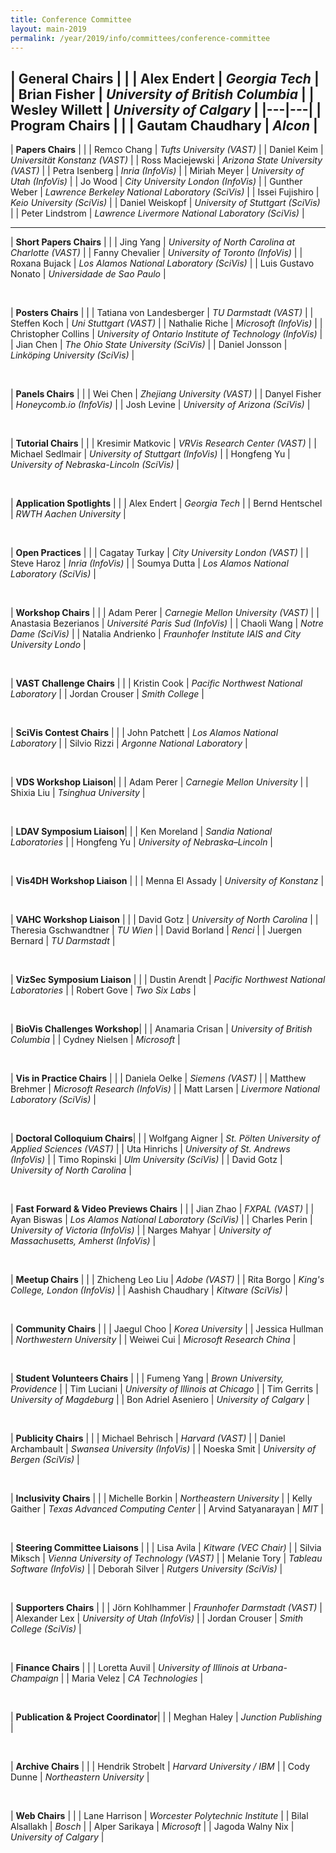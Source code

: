```yaml
---
title: Conference Committee
layout: main-2019
permalink: /year/2019/info/committees/conference-committee
---
```


| **General Chairs** | |
| Alex Endert | *Georgia Tech* |
| Brian Fisher | *University of British Columbia* |
| Wesley Willett | *University of Calgary* |
|---|---|
| **Program Chairs** | |
| Gautam Chaudhary | *Alcon* |
---
| **Papers Chairs** | |
| Remco Chang | *Tufts University (VAST)* |
| Daniel Keim | *Universität Konstanz (VAST)* |
| Ross Maciejewski | *Arizona State University (VAST)* |
| Petra Isenberg | *Inria (InfoVis)* |
| Miriah Meyer | *University of Utah (InfoVis)* |
| Jo Wood | *City University London (InfoVis)* |
| Gunther Weber | *Lawrence Berkeley National Laboratory (SciVis)* |
| Issei Fujishiro | *Keio University (SciVis)* |
| Daniel Weiskopf | *University of Stuttgart (SciVis)* |
| Peter Lindstrom | *Lawrence Livermore National Laboratory (SciVis)* |

---

| **Short Papers Chairs** | |
| Jing Yang | *University of North Carolina at Charlotte (VAST)* |
| Fanny Chevalier | *University of Toronto (InfoVis)* |
| Roxana Bujack | *Los Alamos National Laboratory (SciVis)* |
| Luis Gustavo Nonato | *Universidade de Sao Paulo* |

<br/>

| **Posters Chairs** | |
| Tatiana von Landesberger | *TU Darmstadt (VAST)* |
| Steffen Koch | *Uni Stuttgart (VAST)* |
| Nathalie Riche | *Microsoft (InfoVis)* |
| Christopher Collins | *University of Ontario Institute of Technology (InfoVis)* |
| Jian Chen | *The Ohio State University (SciVis)* |
| Daniel Jonsson | *Linköping University (SciVis)* |


<br/>

| **Panels Chairs** | |
| Wei Chen | *Zhejiang University (VAST)* |
| Danyel Fisher | *Honeycomb.io (InfoVis)* |
| Josh Levine | *University of Arizona (SciVis)* |

<br/>

| **Tutorial Chairs** | |
| Kresimir Matkovic | *VRVis Research Center (VAST)* |
| Michael Sedlmair | *University of Stuttgart (InfoVis)* |
| Hongfeng Yu | *University of Nebraska-Lincoln (SciVis)* |

<br/>


| **Application Spotlights** | |
| Alex Endert | *Georgia Tech* |
| Bernd Hentschel | *RWTH Aachen University* |

<br/>

| **Open Practices** | |
| Cagatay Turkay | *City University London (VAST)* |
| Steve Haroz | *Inria (InfoVis)* |
| Soumya Dutta | *Los Alamos National Laboratory (SciVis)* |

<br/>

| **Workshop Chairs** | |
| Adam Perer | *Carnegie Mellon University (VAST)* |
| Anastasia Bezerianos | *Université Paris Sud (InfoVis)* |
| Chaoli Wang | *Notre Dame (SciVis)* |
| Natalia Andrienko | *Fraunhofer Institute IAIS and City University Londo* |

<br/>

| **VAST Challenge Chairs** | |
| Kristin Cook | *Pacific Northwest National Laboratory* |
| Jordan Crouser | *Smith College* |

<br/>

| **SciVis Contest Chairs** | |
| John Patchett | *Los Alamos National Laboratory* |
| Silvio Rizzi | *Argonne National Laboratory* |


<br/>

| **VDS Workshop Liaison**| |
| Adam Perer | *Carnegie Mellon University* |
| Shixia Liu | *Tsinghua University* |

<br/>

| **LDAV Symposium Liaison**| |
| Ken Moreland | *Sandia National Laboratories* |
| Hongfeng Yu | *University of Nebraska–Lincoln* |

<br/>

| **Vis4DH Workshop Liaison** | |
| Menna El Assady | *University of Konstanz* |

<br/>

| **VAHC Workshop Liaison** | |
| David Gotz | *University of North Carolina* |
| Theresia Gschwandtner | *TU Wien* |
| David Borland | *Renci* |
| Juergen Bernard | *TU Darmstadt* |

<br/>


| **VizSec Symposium Liaison** | |
| Dustin Arendt | *Pacific Northwest National Laboratories* |
| Robert Gove | *Two Six Labs* |

<br/>

| **BioVis Challenges Workshop**| |
| Anamaria Crisan | *University of British Columbia* |
| Cydney Nielsen | *Microsoft* |

<br/>

| **Vis in Practice Chairs** | |
| Daniela Oelke | *Siemens (VAST)* |
| Matthew Brehmer | *Microsoft Research (InfoVis)* |
| Matt Larsen | *Livermore National Laboratory (SciVis)* |

<br/>

| **Doctoral Colloquium Chairs**| |
| Wolfgang Aigner | *St. Pölten University of Applied Sciences (VAST)* |
| Uta Hinrichs | *University of St. Andrews (InfoVis)* |
| Timo Ropinski | *Ulm University (SciVis)* |
| David Gotz | *University of North Carolina* |

<br/>

| **Fast Forward & Video Previews Chairs** | |
| Jian Zhao | *FXPAL (VAST)* |
| Ayan Biswas | *Los Alamos National Laboratory (SciVis)* |
| Charles Perin | *University of Victoria (InfoVis)* |
| Narges Mahyar | *University of Massachusetts, Amherst (InfoVis)* |


<br/>

| **Meetup Chairs** | |
| Zhicheng Leo Liu | *Adobe (VAST)* |
| Rita Borgo | *King's College, London (InfoVis)* |
| Aashish Chaudhary | *Kitware (SciVis)* |

<br/>


| **Community Chairs** | |
| Jaegul Choo | *Korea University* |
| Jessica Hullman | *Northwestern University* |
| Weiwei Cui | *Microsoft Research China* |

<br/>

| **Student Volunteers Chairs** | |
| Fumeng Yang | *Brown University, Providence* |
| Tim Luciani | *University of Illinois at Chicago* |
| Tim Gerrits | *University of Magdeburg* |
| Bon Adriel Aseniero | *University of Calgary* |

<br/>

| **Publicity Chairs** | |
| Michael Behrisch | *Harvard (VAST)* |
| Daniel Archambault | *Swansea University (InfoVis)* |
| Noeska Smit | *University of Bergen (SciVis)* |

<br/>

| **Inclusivity Chairs** | |
| Michelle Borkin | *Northeastern University* |
| Kelly Gaither | *Texas Advanced Computing Center* |
| Arvind Satyanarayan | *MIT* |

<br/>

| **Steering Committee Liaisons** | |
| Lisa Avila | *Kitware (VEC Chair)* |
| Silvia Miksch | *Vienna University of Technology (VAST)* |
| Melanie Tory | *Tableau Software (InfoVis)* |
| Deborah Silver | *Rutgers University (SciVis)* |

<br/>

| **Supporters Chairs** | |
| Jörn Kohlhammer | *Fraunhofer Darmstadt (VAST)* |
| Alexander Lex | *University of Utah (InfoVis)* |
| Jordan Crouser | *Smith College (SciVis)* |

<br/>

| **Finance Chairs** | |
| Loretta Auvil | *University of Illinois at Urbana-Champaign* |
| Maria Velez | *CA Technologies* |

<br/>

| **Publication & Project Coordinator**| |
| Meghan Haley | *Junction Publishing* |

<br/>

| **Archive Chairs** | |
| Hendrik Strobelt | *Harvard University / IBM* |
| Cody Dunne | *Northeastern University* |

<br/>

| **Web Chairs** | |
| Lane Harrison | *Worcester Polytechnic Institute* |
| Bilal Alsallakh | *Bosch* |
| Alper Sarikaya | *Microsoft* |
| Jagoda Walny Nix | *University of Calgary* |
